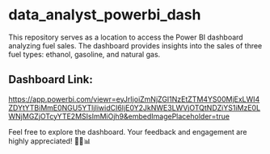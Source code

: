 # data_analyst_powerbi_dash

This repository serves as a location to access the Power BI dashboard analyzing fuel sales. The dashboard provides insights into the sales of three fuel types: ethanol, gasoline, and natural gas.

## Dashboard Link:  
https://app.powerbi.com/viewr=eyJrIjoiZmNjZGI1NzEtZTM4YS00MjExLWI4ZDYtYTBiMmE0NGU5YTljIiwidCI6IjE0Y2JkNWE3LWVjOTQtNDZiYS1iMzE0LWNjMGZjOTcyYTE2MSIsImMiOjh9&embedImagePlaceholder=true

Feel free to explore the dashboard. Your feedback and engagement are highly appreciated! 🚗⛽📊
